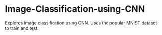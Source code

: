 # Image-Classification-using-CNN
Explores image classification using CNN. Uses the popular MNIST dataset to train and test.
